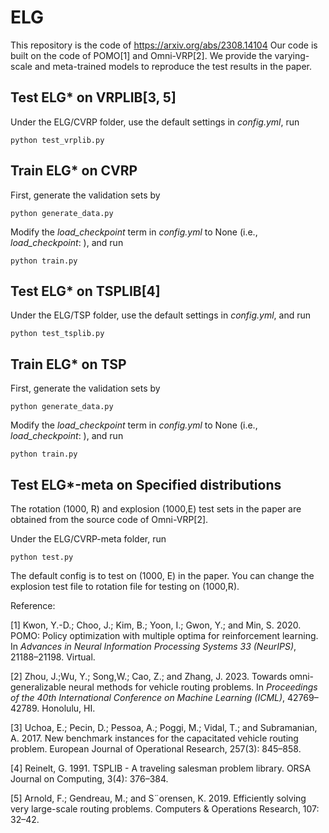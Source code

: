 # ELG
This repository is the code of https://arxiv.org/abs/2308.14104
Our code is built on the code of POMO[1] and Omni-VRP[2]. We provide the varying-scale and meta-trained models to reproduce the test results in the paper.  

## Test ELG* on VRPLIB[3, 5]

Under the ELG/CVRP folder, use the default settings in *config.yml*, run

```
python test_vrplib.py
```

## Train ELG* on CVRP

First, generate the validation sets by

```
python generate_data.py
```

Modify the *load_checkpoint* term in *config.yml* to None (i.e., *load_checkpoint*: ), and run

```
python train.py
```

## Test ELG* on TSPLIB[4]

Under the ELG/TSP folder, use the default settings in *config.yml*, and run

```  
python test_tsplib.py
```

## Train ELG* on TSP

First, generate the validation sets by

```
python generate_data.py
```

Modify the *load_checkpoint* term in *config.yml* to None (i.e., *load_checkpoint*: ), and run

```
python train.py
```

## Test ELG*-meta on Specified distributions

The rotation (1000, R) and explosion (1000,E) test sets in the paper are obtained from the source code of Omni-VRP[2]. 

Under the ELG/CVRP-meta folder, run

```
python test.py
```

The default config is to test on (1000, E) in the paper. You can change the explosion test file to rotation file for testing on (1000,R). 





Reference:

[1] Kwon, Y.-D.; Choo, J.; Kim, B.; Yoon, I.; Gwon, Y.; and Min, S. 2020. POMO: Policy optimization with multiple optima for reinforcement learning. In *Advances in Neural Information Processing Systems 33 (NeurIPS)*, 21188–21198. Virtual.

[2] Zhou, J.;Wu, Y.; Song,W.; Cao, Z.; and Zhang, J. 2023. Towards omni-generalizable neural methods for vehicle routing problems. In *Proceedings of the 40th International Conference on Machine Learning (ICML)*, 42769–42789. Honolulu, HI.

[3] Uchoa, E.; Pecin, D.; Pessoa, A.; Poggi, M.; Vidal, T.; and Subramanian, A. 2017. New benchmark instances for the capacitated vehicle routing problem. European Journal of Operational Research, 257(3): 845–858.

[4] Reinelt, G. 1991. TSPLIB - A traveling salesman problem library. ORSA Journal on Computing, 3(4): 376–384.

[5] Arnold, F.; Gendreau, M.; and S¨orensen, K. 2019. Efficiently solving very large-scale routing problems. Computers & Operations Research, 107: 32–42.
